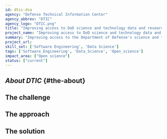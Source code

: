 ```yaml
---
id: dtic-dsa
agency: "Defense Technical Information Center"
agency_abbrev: "DTIC"
agency_logo: "DTIC.png"
title: "Improving access to DoD science and technology data and research"
project_name: "Improving access to DoD science and technology data and research"
summary: "Improving access to the Department of Defense's science and technology data and analytics at the Defense Technical Information Center to rapidly, accurately, and reliably deliver the knowledge needed to create technology developments that will protect and enhance U.S. competitive advantage."
project_url: 
skill_set: ['Software Engineering', 'Data Science']
tags: ['Software_Engineering', 'Data_Science', 'Open_science']
impact_area: ["Open science"]
status: ["current"]
---
```


## *About DTIC* {#the-about}

## The challenge

## The approach

## The solution  
